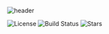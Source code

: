 ![header](https://capsule-render.vercel.app/api?type=wave&color=auto&height=300&section=header&text=capsule%20render&fontSize=90)

![License](https://img.shields.io/github/license/username/repository)
![Build Status](https://img.shields.io/github/actions/workflow/status/username/repository/ci.yml)
![Stars](https://img.shields.io/github/stars/username/repository)
